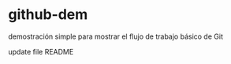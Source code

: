 # github-dem

demostración simple para mostrar el flujo de trabajo básico de Git

update file README

